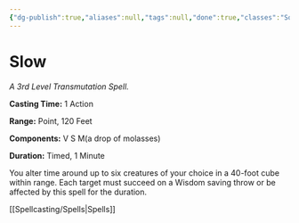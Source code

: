 ```yaml
---
{"dg-publish":true,"aliases":null,"tags":null,"done":true,"classes":"Sorcerer, Wizard,","spellLevel":3,"school":"Transmutation","source":"PHB","permalink":"/spells/slow/","dgHomeLink":false,"dgPassFrontmatter":true}
---
```


# Slow
*A 3rd Level Transmutation Spell.*

**Casting Time:** 1 Action

**Range:** Point, 120 Feet

**Components:** V S M(a drop of molasses)

**Duration:** Timed, 1 Minute

You alter time around up to six creatures of your choice in a 40-foot cube within range. Each target must succeed on a Wisdom saving throw or be affected by this spell for the duration.

[[Spellcasting/Spells|Spells]]